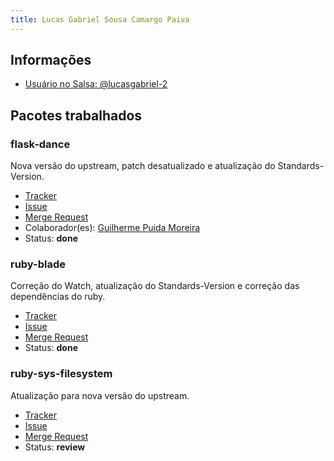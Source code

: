 ```yaml
---
title: Lucas Gabriel Sousa Camargo Paiva
---
```


## Informações

- [Usuário no Salsa: @lucasgabriel-2](https://salsa.debian.org/lucasgabriel-2)

## Pacotes trabalhados

### flask-dance

Nova versão do upstream, patch desatualizado e atualização do
Standards-Version.

- [Tracker](https://tracker.debian.org/pkg/flask-dance)
- [Issue](https://salsa.debian.org/debian-brasilia-team/docs/-/issues/62)
- [Merge Request](https://salsa.debian.org/python-team/packages/flask-dance/-/merge_requests/1)
- Colaborador(es): [Guilherme Puida Moreira](https://salsa.debian.org/puida)
- Status: **done**

### ruby-blade

Correção do Watch, atualização do Standards-Version e correção das dependências do ruby.

- [Tracker](https://tracker.debian.org/pkg/ruby-blade)
- [Issue](https://salsa.debian.org/debian-brasilia-team/docs/-/issues/72)
- [Merge Request](https://salsa.debian.org/ruby-team/ruby-blade/-/merge_requests/1)
- Status: **done**

### ruby-sys-filesystem

Atualização para nova versão do upstream.

- [Tracker](https://tracker.debian.org/pkg/ruby-sys-filesystem)
- [Issue](https://salsa.debian.org/debian-brasilia-team/docs/-/issues/85)
- [Merge Request](https://salsa.debian.org/ruby-team/ruby-sys-filesystem/-/merge_requests/2)
- Status: **review**